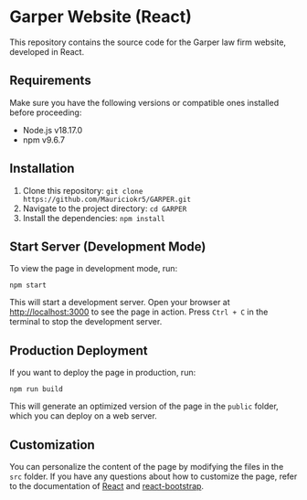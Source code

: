 # Garper Website (React)

This repository contains the source code for the Garper law firm website, developed in React.

## Requirements

Make sure you have the following versions or compatible ones installed before proceeding:

- Node.js v18.17.0
- npm v9.6.7

## Installation

1. Clone this repository: `git clone https://github.com/Mauriciokr5/GARPER.git`
2. Navigate to the project directory: `cd GARPER`
3. Install the dependencies: `npm install`

## Start Server (Development Mode)

To view the page in development mode, run:

`npm start`

This will start a development server. Open your browser at [http://localhost:3000](http://localhost:3000) to see the page in action. Press `Ctrl + C` in the terminal to stop the development server.

## Production Deployment

If you want to deploy the page in production, run:

`npm run build`

This will generate an optimized version of the page in the `public` folder, which you can deploy on a web server.

## Customization

You can personalize the content of the page by modifying the files in the `src` folder. If you have any questions about how to customize the page, refer to the documentation of [React](https://legacy.reactjs.org/docs/getting-started.html) and [react-bootstrap](https://react-bootstrap.netlify.app/).








